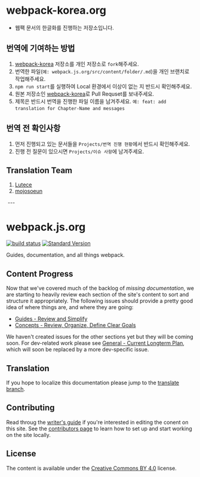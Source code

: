 # webpack-korea.org  
- 웹팩 문서의 한글화를 진행하는 저장소입니다.

## 번역에 기여하는 방법 
1. [webpack-korea](https://github.com/webpack-korea/webpack.js.org) 저장소를 개인 저장소로 `fork`해주세요.
2. 번역한 파일(`예: webpack.js.org/src/content/folder/.md`)을 개인 브랜치로 작업해주세요. 
3. `npm run start`를 실행하여 Local 환경에서 이상이 없는 지 반드시 확인해주세요. 
4. 원본 저장소인 [webpack-korea](https://github.com/webpack-korea/webpack.js.org)로 Pull Requset를 보내주세요. 
5. 제목은 반드시 번역을 진행한 파일 이름을 남겨주세요. `예: feat: add translation for Chapter-Name and messages` 

## 번역 전 확인사항 
1. 먼저 진행되고 있는 문서들을 `Projects/번역 진행 현황`에서 반드시 확인해주세요. 
2. 진행 전 질문이 있으시면 `Projects/이슈 사항`에 남겨주세요.

## Translation Team 
1. [Lutece](https://github.com/Lutece)
2. [mojosoeun](https://github.com/mojosoeun)

 ---

# webpack.js.org

[![build status](https://secure.travis-ci.org/webpack/webpack.js.org.svg)](http://travis-ci.org/webpack/webpack.js.org)
[![Standard Version](https://img.shields.io/badge/release-standard%20version-brightgreen.svg)](https://github.com/conventional-changelog/standard-version)

Guides, documentation, and all things webpack.


## Content Progress

Now that we've covered much of the backlog of _missing documentation_, we are starting
to heavily review each section of the site's content to sort and structure it appropriately.
The following issues should provide a pretty good idea of where things are, and where
they are going:

- [Guides - Review and Simplify][1]
- [Concepts - Review, Organize, Define Clear Goals][2]

We haven't created issues for the other sections yet but they will be coming soon. For
dev-related work please see [General - Current Longterm Plan][3], which will soon be
replaced by a more dev-specific issue.


## Translation

If you hope to localize this documentation please jump to the [translate branch][4].


## Contributing

Read throug the [writer's guide][7] if you're interested in editing the conent on this
site. See the [contributors page][5] to learn how to set up and start working on the site
locally.


## License

The content is available under the [Creative Commons BY 4.0][6] license.


[1]: https://github.com/webpack/webpack.js.org/issues/1258
[2]: https://github.com/webpack/webpack.js.org/issues/1386
[3]: https://github.com/webpack/webpack.js.org/issues/1380
[4]: https://github.com/webpack/webpack.js.org/tree/translation
[5]: https://github.com/webpack/webpack.js.org/blob/master/.github/CONTRIBUTING.md
[6]: https://creativecommons.org/licenses/by/4.0/
[7]: https://webpack.js.org/writers-guide
